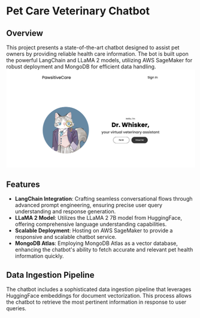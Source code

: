 # Pet Care Veterinary Chatbot

## Overview
This project presents a state-of-the-art chatbot designed to assist pet owners by providing reliable health care information. The bot is built upon the powerful LangChain and LLaMA 2 models, utilizing AWS SageMaker for robust deployment and MongoDB for efficient data handling.
![web](/Web_image/web.png)

## Features
- **LangChain Integration**: Crafting seamless conversational flows through advanced prompt engineering, ensuring precise user query understanding and response generation.
- **LLaMA 2 Model**: Utilizes the LLaMA 2 7B model from HuggingFace, offering comprehensive language understanding capabilities.
- **Scalable Deployment**: Hosting on AWS SageMaker to provide a responsive and scalable chatbot service.
- **MongoDB Atlas**: Employing MongoDB Atlas as a vector database, enhancing the chatbot's ability to fetch accurate and relevant pet health information quickly.

## Data Ingestion Pipeline
The chatbot includes a sophisticated data ingestion pipeline that leverages HuggingFace embeddings for document vectorization. This process allows the chatbot to retrieve the most pertinent information in response to user queries.
